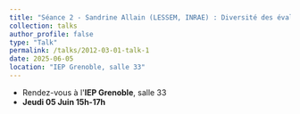 ```yaml
---
title: "Séance 2 - Sandrine Allain (LESSEM, INRAE) : Diversité des évaluations multicritères et applications dans le cadre d’une socio-économie écologique "
collection: talks
author_profile: false
type: "Talk"
permalink: /talks/2012-03-01-talk-1
date: 2025-06-05
location: "IEP Grenoble, salle 33"
---
```



- Rendez-vous à l'**IEP Grenoble**, salle 33
- **Jeudi 05 Juin 15h-17h**



